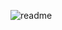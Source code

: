 ![readme](https://user-images.githubusercontent.com/83701344/218951909-bdc0ce18-dbfb-40c7-a7be-41a00dd4250c.svg)
